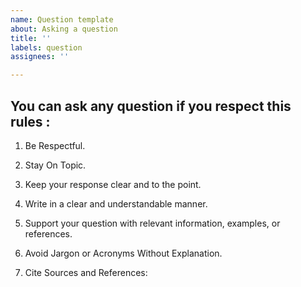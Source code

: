 ```yaml
---
name: Question template
about: Asking a question
title: ''
labels: question
assignees: ''

---
```


## You can ask any question if you respect this rules : 



1. Be Respectful.

2. Stay On Topic.

3. Keep your response clear and to the point.

4. Write in a clear and understandable manner.

5. Support your question with relevant information, examples, or references.

6. Avoid Jargon or Acronyms Without Explanation.

7. Cite Sources and References:
